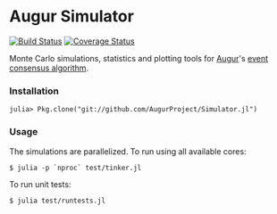 # Augur Simulator

[![Build Status](https://travis-ci.org/AugurProject/Simulator.jl.svg?branch=master)](https://travis-ci.org/AugurProject/Simulator.jl) [![Coverage Status](https://coveralls.io/repos/AugurProject/Simulator.jl/badge.svg?branch=master)](https://coveralls.io/r/AugurProject/Simulator.jl?branch=master)

Monte Carlo simulations, statistics and plotting tools for [Augur](http://www.augur.net)'s [event consensus algorithm](http://www.augur.net/blog/building-a-better-lie-detector).

### Installation

    julia> Pkg.clone("git://github.com/AugurProject/Simulator.jl")

### Usage

The simulations are parallelized.  To run using all available cores:

    $ julia -p `nproc` test/tinker.jl

To run unit tests:

    $ julia test/runtests.jl
